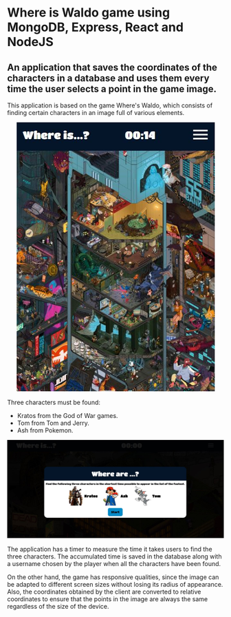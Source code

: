 # Where is Waldo game using MongoDB, Express, React and NodeJS

## An application that saves the coordinates of the characters in a database and uses them every time the user selects a point in the game image.

This application is based on the game Where's Waldo, which consists of finding certain characters in an image full of various elements. 

<p align="center">
  <img src="client/src/assets/README_Images/WhereIsOverview.JPG">
</p>

Three characters must be found:
* Kratos from the God of War games.
* Tom from Tom and Jerry.
* Ash from Pokemon.

<p align="center">
  <img src="client/src/assets/README_Images/WhereAre.JPG">
</p>


The application has a timer to measure the time it takes users to find the three characters. The accumulated time is saved in the database along with a username chosen by the player when all the characters have been found.

On the other hand, the game has responsive qualities, since the image can be adapted to different screen sizes without losing its radius of appearance. Also, the coordinates obtained by the client are converted to relative coordinates to ensure that the points in the image are always the same regardless of the size of the device.
